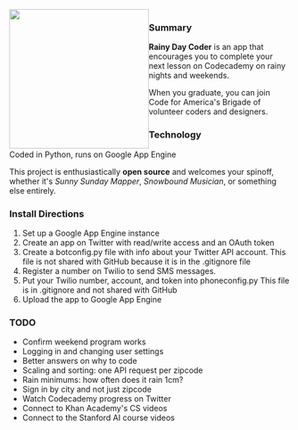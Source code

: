 <img src="http://rainydaycoder.appspot.com/logo1.jpg" style="float:left;" width="250"/>

<h3>Summary</h3>
<b>Rainy Day Coder</b> is an app that encourages you to complete your next lesson on Codecademy on rainy nights and weekends.

When you graduate, you can join Code for America's Brigade of volunteer coders and designers.

<h3>Technology</h3>
Coded in Python, runs on Google App Engine

This project is enthusiastically <strong>open source</strong> and welcomes your spinoff, whether it's <i>Sunny Sunday Mapper</i>, <i>Snowbound Musician</i>, or something else entirely.

<h3>Install Directions</h3>
<ol>
<li>Set up a Google App Engine instance</li>
<li>Create an app on Twitter with read/write access and an OAuth token</li>
<li>Create a botconfig.py file with info about your Twitter API account. This file is not shared with GitHub because it is in the .gitignore file</li>
<li>Register a number on Twilio to send SMS messages.</li>
<li>Put your Twilio number, account, and token into phoneconfig.py This file is in .gitignore and not shared with GitHub</li>
<li>Upload the app to Google App Engine</li>
</ol>

<h3>TODO</h3>
<ul>
<li>Confirm weekend program works</li>
<li>Logging in and changing user settings</li>
<li>Better answers on why to code</li>
<li>Scaling and sorting: one API request per zipcode</li>
<li>Rain minimums: how often does it rain 1cm?</li>
<li>Sign in by city and not just zipcode</li>
<li>Watch Codecademy progress on Twitter</li>
<li>Connect to Khan Academy's CS videos</li>
<li>Connect to the Stanford AI course videos</li>
</ul>
